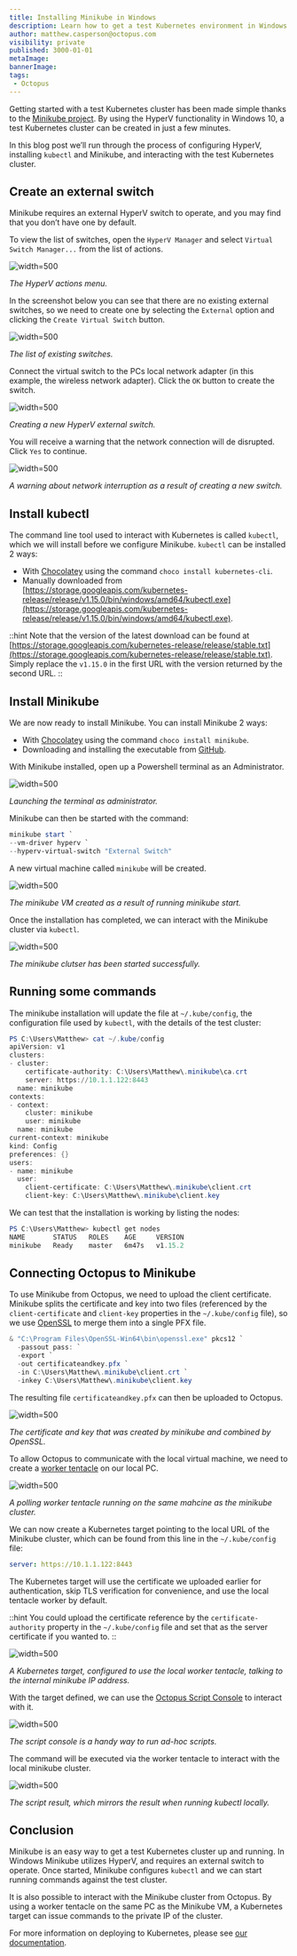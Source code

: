 ```yaml
---
title: Installing Minikube in Windows
description: Learn how to get a test Kubernetes environment in Windows with Minikuke
author: matthew.casperson@octopus.com
visibility: private
published: 3000-01-01
metaImage:
bannerImage:
tags:
 - Octopus
---
```


Getting started with a test Kubernetes cluster has been made simple thanks to the [Minikube project](https://kubernetes.io/docs/tasks/tools/install-minikube/). By using the HyperV functionality in Windows 10, a test Kubernetes cluster can be created in just a few minutes.

In this blog post we’ll run through the process of configuring HyperV, installing `kubectl` and Minikube, and interacting with the test Kubernetes cluster.

## Create an external switch

Minikube requires an external HyperV switch to operate, and you may find that you don’t have one by default.

To view the list of switches, open the `HyperV Manager` and select `Virtual Switch Manager...` from the list of actions.

![](hyperv-actions.png "width=500")

*The HyperV actions menu.*

In the screenshot below you can see that there are no existing external switches, so we need to create one by selecting the `External` option and clicking the `Create Virtual Switch` button.

![](create-virtual-switch.png "width=500")

*The list of existing switches.*

Connect the virtual switch to the PCs local network adapter (in this example, the wireless network adapter). Click the `OK` button to create the switch.

![](vswitch.png "width=500")

*Creating a new HyperV external switch.*

You will receive a warning that the network connection will de disrupted. Click `Yes` to continue.

![](warning.png "width=500")

*A warning about network interruption as a result of creating a new switch.*

## Install kubectl

The command line tool used to interact with Kubernetes is called `kubectl`, which we will install before we configure Minikube. `kubectl` can be installed 2 ways:

* With [Chocolatey](https://chocolatey.org/packages/kubernetes-cli) using the command `choco install kubernetes-cli`.
* Manually downloaded from [https://storage.googleapis.com/kubernetes-release/release/v1.15.0/bin/windows/amd64/kubectl.exe](https://storage.googleapis.com/kubernetes-release/release/v1.15.0/bin/windows/amd64/kubectl.exe).

::hint
Note that the version of the latest download can be found at [https://storage.googleapis.com/kubernetes-release/release/stable.txt](https://storage.googleapis.com/kubernetes-release/release/stable.txt). Simply replace the `v1.15.0` in the first URL with the version returned by the second URL.
::

## Install Minikube

We are now ready to install Minikube. You can install Minikube 2 ways:

* With [Chocolatey](https://chocolatey.org/packages/Minikube) using the command `choco install minikube`.
* Downloading and installing the executable from [GitHub](https://github.com/kubernetes/minikube/releases/latest/download/minikube-installer.exe).

With Minikube installed, open up a Powershell terminal as an Administrator.

![](run-as-administrator.png "width=500")

*Launching the terminal as administrator.*

Minikube can then be started with the command:

```PowerShell
minikube start `
--vm-driver hyperv `
--hyperv-virtual-switch "External Switch"
```

A new virtual machine called `minikube` will be created.

![](minikube-vm.png "width=500")

*The minikube VM created as a result of running minikube start.*

Once the installation has completed, we can interact with the Minikube cluster via `kubectl`.

![](minikube-start.png "width=500")

*The minikube clutser has been started successfully.*

## Running some commands

The minikube installation will update the file at `~/.kube/config`, the configuration file used by `kubectl`, with the details of the test cluster:

```PowerShell
PS C:\Users\Matthew> cat ~/.kube/config
apiVersion: v1
clusters:
- cluster:
    certificate-authority: C:\Users\Matthew\.minikube\ca.crt
    server: https://10.1.1.122:8443
  name: minikube
contexts:
- context:
    cluster: minikube
    user: minikube
  name: minikube
current-context: minikube
kind: Config
preferences: {}
users:
- name: minikube
  user:
    client-certificate: C:\Users\Matthew\.minikube\client.crt
    client-key: C:\Users\Matthew\.minikube\client.key
```

We can test that the installation is working by listing the nodes:

```PowerShell
PS C:\Users\Matthew> kubectl get nodes
NAME       STATUS   ROLES    AGE     VERSION
minikube   Ready    master   6m47s   v1.15.2
```

## Connecting Octopus to Minikube

To use Minikube from Octopus, we need to upload the client certificate. Minikube splits the certificate and key into two files (referenced by the `client-certificate` and `client-key` properties in the `~/.kube/config` file), so we use [OpenSSL](https://slproweb.com/products/Win32OpenSSL.html) to merge them into a single PFX file.

```PowerShell
& "C:\Program Files\OpenSSL-Win64\bin\openssl.exe" pkcs12 `
  -passout pass: `
  -export `
  -out certificateandkey.pfx `
  -in C:\Users\Matthew\.minikube\client.crt `
  -inkey C:\Users\Matthew\.minikube\client.key
```

The resulting file `certificateandkey.pfx` can then be uploaded to Octopus.

![](certificate.png "width=500")

*The certificate and key that was created by minikube and combined by OpenSSL.*

To allow Octopus to communicate with the local virtual machine, we need to create a [worker tentacle](https://octopus.com/docs/infrastructure/workers) on our local PC.

![](worker.png "width=500")

*A polling worker tentacle running on the same mahcine as the minikube cluster.*

We can now create a Kubernetes target pointing to the local URL of the Minikube cluster, which can be found from this line in the `~/.kube/config` file:

```YAML
server: https://10.1.1.122:8443
```

The Kubernetes target will use the certificate we uploaded earlier for authentication, skip TLS verification for convenience, and use the local tentacle worker by default.

::hint
You could upload the certificate reference by the `certificate-authority` property in the `~/.kube/config` file and set that as the server certificate if you wanted to.
::

![](k8s-target.png "width=500")

*A Kubernetes target, configured to use the local worker tentacle, talking to the internal minikube IP address.*

With the target defined, we can use the [Octopus Script Console](https://octopus.com/docs/administration/managing-infrastructure/script-console) to interact with it.

![](script-console.png "width=500")

*The script console is a handy way to run ad-hoc scripts.*

The command will be executed via the worker tentacle to interact with the local minikube cluster.

![](script-result.png "width=500")

*The script result, which mirrors the result when running kubectl locally.*

## Conclusion

Minikube is an easy way to get a test Kubernetes cluster up and running. In Windows Minikube utilizes HyperV, and requires an external switch to operate. Once started, Minikube configures `kubectl` and we can start running commands against the test cluster.

It is also possible to interact with the Minikube cluster from Octopus. By using a worker tentacle on the same PC as the Minikube VM, a Kubernetes target can issue commands to the private IP of the cluster.

For more information on deploying to Kubernetes, please see [our documentation](https://octopus.com/docs/deployment-examples/kubernetes-deployments).
